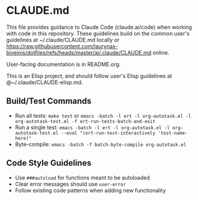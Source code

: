 # CLAUDE.md

This file provides guidance to Claude Code (claude.ai/code) when working with
code in this repository. These guidelines build on the common user's
guidelines at ~/.claude/CLAUDE.md locally or
<https://raw.githubusercontent.com/laurynas-biveinis/dotfiles/refs/heads/master/ai/.claude/CLAUDE.md>
online.

User-facing documentation is in README.org.

This is an Elisp project, and should follow user's Elisp guidelines at
@~/.claude/CLAUDE-elisp.md.

## Build/Test Commands

- Run all tests: `make test` or `emacs -batch -l ert -l org-autotask.el -l org-autotask-test.el -f ert-run-tests-batch-and-exit`
- Run a single test: `emacs -batch -l ert -l org-autotask.el -l org-autotask-test.el --eval "(ert-run-test-interactively 'test-name-here)"`
- Byte-compile: `emacs -batch -f batch-byte-compile org-autotask.el`

## Code Style Guidelines

- Use `###autoload` for functions meant to be autoloaded
- Clear error messages should use `user-error`
- Follow existing code patterns when adding new functionality
